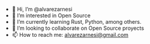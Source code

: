 - 👋 Hi, I’m @alvarezarnesi
- 👀 I’m interested in Open Source
- 🌱 I’m currently learning Rust, Python, among others.
- 💞️ I’m looking to collaborate on Open Source proyects
- 📫 How to reach me: alvarezarnesi@gmail.com

<!---
alvarezarnesi/alvarezarnesi is a ✨ special ✨ repository because its `README.md` (this file) appears on your GitHub profile.
You can click the Preview link to take a look at your changes.
--->
